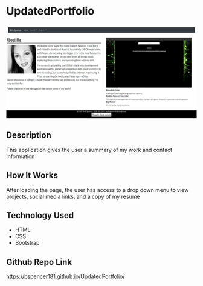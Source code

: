 # UpdatedPortfolio
<img src= "https://github.com/bspencer181/UpdatedPortfolio/blob/main/assets/portfolio.JPG?raw=true">

## Description
This application gives the user a summary of my work and contact information
## How It Works
After loading the page, the user has access to a drop down menu to view projects, social media links, and a copy of my resume
## Technology Used
* HTML
* CSS
* Bootstrap
## Github Repo Link
 https://bspencer181.github.io/UpdatedPortfolio/